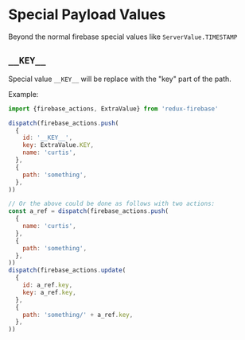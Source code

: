 # Special Payload Values

Beyond the normal firebase special values like `ServerValue.TIMESTAMP`

## `__KEY__`

Special value `__KEY__` will be replace with the "key" part of the path.

Example:

```js
import {firebase_actions, ExtraValue} from 'redux-firebase'

dispatch(firebase_actions.push(
  {
    id: '__KEY__',
    key: ExtraValue.KEY,
    name: 'curtis',
  },
  {
    path: 'something',
  },
))

// Or the above could be done as follows with two actions:
const a_ref = dispatch(firebase_actions.push(
  {
    name: 'curtis',
  },
  {
    path: 'something',
  },
))
dispatch(firebase_actions.update(
  {
    id: a_ref.key,
    key: a_ref.key,
  },
  {
    path: 'something/' + a_ref.key,
  },
))
```



